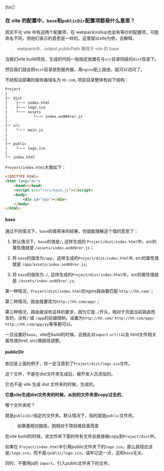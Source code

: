 [toc]

### 在 vite 的配置中，`base`和`publicDir`配置项都是什么意思？

其实不光 vite 中有这两个配置项，在 webpack\rollup也会有等价的配置项，可能命名不同，但他们表示的意思是一样的。这里就以vite为例，去解释。
> webpack中，output.publicPath 等效于 vite 的 base 

当我们vite build项目，生成的代码一般指定放置在与`src`目录同级的`dist`目录下。

然后我们就会把`dist`目录放到服务器，用`nginx`配上路由，就可以访问了。

不妨假设部署的服务器域名为 `hh.com`, 项目目录整体有如下结构：
```txt
Project
|
├ㄧ dist
|    ├ーー index.html 
|    ├ーー logo.ico
|    └ㄧー assets
|            └ㄧー index.oo989rer.js
|
├ㄧ src
|    └ㄧㄧ main.js 
|    
|
├ㄧ public
|    └ㄧㄧ logo.ico
|
└ㄧ index.html
```
`Project/index.html`大致如下：
```html 
<!DOCTYPE html>
<html lang="en">
    <head></head>
    <script src=“/src/main.js”></script>
    <body>
        <div id="app"></div>
    </body>
</html>
```

#### base
通过不同情况下，`base`的值带来的结果，你就能理解这个值的意思了：

1. 默认情况下，`base`的值是`/`, 这样生成的 `Project/dist/index.html`中，src的属性值就是 `/assets/index.oo989rer.js`；

2. 将 `base`的值改为`/app`，这样生成的`Project/dist/index.html`中, src的属性值就是 `/app/assets/index.oo989rer.js`;

3. 将 `base`的值改为`./`, 这样生成的`Project/dist/index.html`中，src的属性值就是`./assets/index.oo989rer.js`;

第一种情况，`Project/dist/index.html`的nginx路由要匹配 `http://hh.com/`；

第二种情况，路由就要改为`http://hh.com/app/`；

第三种情况，路由就没有这样的要求，因为它是`./`开头，相对于页面当前路由而言的，没有`/` 或 `/app`的前缀限制，设置为`http://hh.com/` `http://hh.com/app/` `http://hh.com/app/yy`等等都可以。

一旦设置好`base`，vite在build的时候，会据此对`import` `url()`以及 html文件相关属性值(href, src)做路径调整。

#### publicDir

依旧是上面的例子，你一定注意到了`Project/dist/logo.ico`文件。

这个文件，不是在dist文件夹生成后，被开发人员添加的。

它也不是 vite 生成 dist 文件夹的时候，生成的。

**它是vite生成dist文件夹的时候，从别的文件夹里copy过去的**。

哪个文件夹呢？

就是`publicDir`指定的文件夹。默认情况下，指的就是`public`文件夹。
> **如果是相对路径，则相对于项目根目录而言**

在vite build的时候，该文件夹下面的所有文件会直接被copy到`Project/dist`中。

如果在 `Project/index.html`中引用public文件夹下的`logo.ico`，那么路径应该是`/logo.ico`，而不是`/public/logo.ico`。请牢记这一点，这和`base`无关。

同时，不要用js的 `import`，引入public文件夹下的文件。